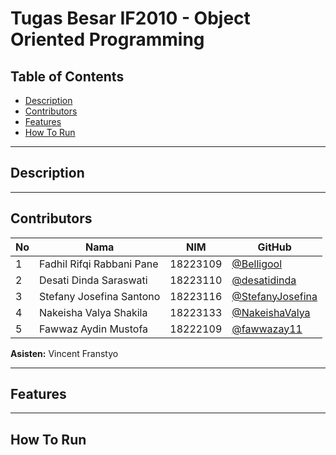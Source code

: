 # Tugas Besar IF2010 - Object Oriented Programming
## Table of Contents
- [Description](#description)
- [Contributors](#contributors)
- [Features](#features)
- [How To Run](#how-to-run)

---


## Description

---


## Contributors
| **No** | **Nama** | **NIM**  | **GitHub** |
| ------ | ------------------------- | ------------- | ----------- |
| 1      | Fadhil Rifqi Rabbani Pane | 18223109      | [@Belligool](https://github.com/Belligool) |
| 2      | Desati Dinda Saraswati    | 18223110      | [@desatidinda](https://github.com/desatidinda)
| 3      | Stefany Josefina Santono  | 18223116      | [@StefanyJosefina](https://github.com/StefanyJosefina) 
| 4      | Nakeisha Valya Shakila    | 18223133      | [@NakeishaValya](https://github.com/NakeishaValya) 
| 5      | Fawwaz Aydin Mustofa      | 18222109      | [@fawwazay11](https://github.com/fawwazay11) |

**Asisten:** Vincent Franstyo

---


## Features

---


## How To Run
